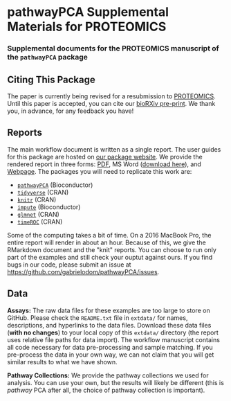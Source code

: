 # pathwayPCA Supplemental Materials for PROTEOMICS
### Supplemental documents for the PROTEOMICS manuscript of the `pathwayPCA` package


## Citing This Package
The paper is currently being revised for a resubmission to [PROTEOMICS](https://onlinelibrary.wiley.com/journal/16159861). Until this paper is accepted, you can cite our [bioRXiv pre-print](https://doi.org/10.1101/615435). We thank you, in advance, for any feedback you have!


## Reports
The main workflow document is written as a single report. The user guides for this package are hosted on [our package website](https://gabrielodom.github.io/pathwayPCA/). We provide the rendered report in three forms: [PDF](https://github.com/TransBioInfoLab/pathwayPCA_PROTEOMICS_Supplement/blob/master/pathwayPCA_workflow_examples_20200422.pdf), MS Word ([download here](https://github.com/TransBioInfoLab/pathwayPCA_PROTEOMICS_Supplement/blob/master/pathwayPCA_workflow_examples_20200422.docx?raw=true)), and [Webpage](https://htmlpreview.github.io/?https://github.com/TransBioInfoLab/pathwayPCA_PROTEOMICS_Supplement/blob/master/pathwayPCA_workflow_examples_20200422.html). The packages you will need to replicate this work are:

- [`pathwayPCA`](https://doi.org/10.18129/B9.bioc.pathwayPCA) (Bioconductor)
- [`tidyverse`](https://www.tidyverse.org/) (CRAN)
- [`knitr`](https://yihui.org/knitr/) (CRAN)
- [`impute`](https://doi.org/10.18129/B9.bioc.impute) (Bioconductor)
- [`glmnet`](https://web.stanford.edu/~hastie/glmnet/glmnet_alpha.html) (CRAN)
- [`timeROC`](https://doi.org/10.1002/sim.5958) (CRAN)

Some of the computing takes a bit of time. On a 2016 MacBook Pro, the entire report will render in about an hour. Because of this, we give the RMarkdown document and the "knit" reports. You can choose to run only part of the examples and still check your ouptut against ours. If you find bugs in our code, please submit an issue at <https://github.com/gabrielodom/pathwayPCA/issues>.


## Data
**Assays:** The raw data files for these examples are too large to store on GitHub. Please check the `README.txt` file in `extdata/` for names, descriptions, and hyperlinks to the data files. Download these data files (**with no changes**) to your local copy of this `extdata/` directory (the report uses relative file paths for data import). The workflow manuscript contains all code necessary for data pre-processing and sample matching. If you pre-process the data in your own way, we can not claim that you will get similar results to what we have shown. 

**Pathway Collections:** We provide the pathway collections we used for analysis. You can use your own, but the results will likely be different (this is *pathway* PCA after all, the choice of pathway collection is important).

